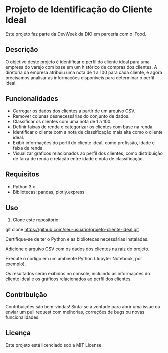 # Projeto de Identificação do Cliente Ideal

Este projeto faz parte da DevWeek da DIO em parceria com o iFood.

## Descrição

O objetivo deste projeto é identificar o perfil do cliente ideal para uma empresa do varejo com base em um histórico de compras dos clientes. A diretoria da empresa atribuiu uma nota de 1 a 100 para cada cliente, e agora precisamos analisar as informações disponíveis para determinar o perfil ideal.

## Funcionalidades

- Carregar os dados dos clientes a partir de um arquivo CSV.
- Remover colunas desnecessárias do conjunto de dados.
- Classificar os clientes com uma nota de 1 a 100.
- Definir faixas de renda e categorizar os clientes com base na renda.
- Identificar o cliente com a nota de classificação mais alta como o cliente ideal.
- Exibir informações do perfil do cliente ideal, como profissão, idade e faixa de renda.
- Visualizar gráficos relacionados ao perfil dos clientes, como distribuição de faixa de renda e relação entre idade e nota de classificação.

## Requisitos

- Python 3.x
- Bibliotecas: pandas, plotly.express

## Uso

1. Clone este repositório:


git clone https://github.com/seu-usuario/projeto-cliente-ideal.git

Certifique-se de ter o Python e as bibliotecas necessárias instaladas.

Adicione o arquivo CSV com os dados dos clientes na raiz do projeto.

Execute o código em um ambiente Python (Jupyter Notebook, por exemplo).

Os resultados serão exibidos no console, incluindo as informações do cliente ideal e os gráficos relacionados ao perfil dos clientes.

## Contribuição
Contribuições são bem-vindas! Sinta-se à vontade para abrir uma issue ou enviar um pull request com melhorias, correções de bugs ou novas funcionalidades.

## Licença
Este projeto está licenciado sob a MIT License.

>>>>>>> 
